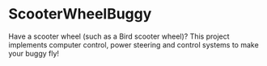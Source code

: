 # ScooterWheelBuggy
Have a scooter wheel (such as a Bird scooter wheel)? This project implements computer control, power steering and control systems to make your buggy fly!

